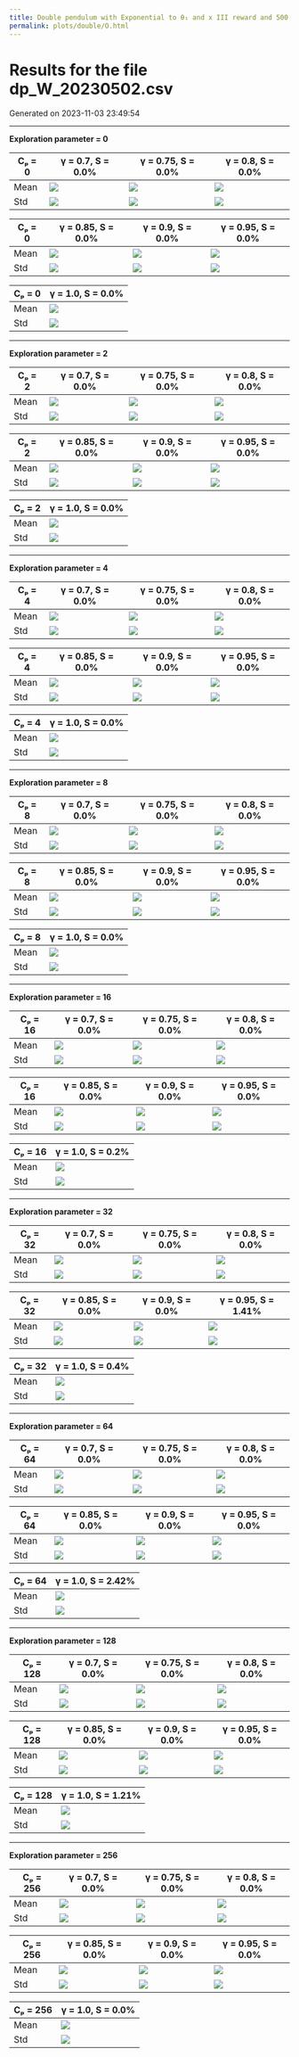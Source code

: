 ```yaml
---
title: Double pendulum with Exponential to θ₁ and x III reward and 500 steps
permalink: plots/double/O.html
---
```


# Results for the file dp_W_20230502.csv 

Generated on 2023-11-03 23:49:54

---

**Exploration parameter = 0**

| Cₚ = 0 | γ = 0.7, S = 0.0% | γ = 0.75, S = 0.0% | γ = 0.8, S = 0.0% | 
| --- | --- | --- | --- | 
| Mean | ![](fig/dp_W/mean_g_0.7_cp_0.png) | ![](fig/dp_W/mean_g_0.75_cp_0.png) | ![](fig/dp_W/mean_g_0.8_cp_0.png) | 
| Std | ![](fig/dp_W/std_g_0.7_cp_0.png) | ![](fig/dp_W/std_g_0.75_cp_0.png) | ![](fig/dp_W/std_g_0.8_cp_0.png) | 

| Cₚ = 0 | γ = 0.85, S = 0.0% | γ = 0.9, S = 0.0% | γ = 0.95, S = 0.0% | 
| --- | --- | --- | --- | 
| Mean | ![](fig/dp_W/mean_g_0.85_cp_0.png) | ![](fig/dp_W/mean_g_0.9_cp_0.png) | ![](fig/dp_W/mean_g_0.95_cp_0.png) | 
| Std | ![](fig/dp_W/std_g_0.85_cp_0.png) | ![](fig/dp_W/std_g_0.9_cp_0.png) | ![](fig/dp_W/std_g_0.95_cp_0.png) | 

| Cₚ = 0 | γ = 1.0, S = 0.0% | 
| --- | --- | 
| Mean | ![](fig/dp_W/mean_g_1.0_cp_0.png) | 
| Std | ![](fig/dp_W/std_g_1.0_cp_0.png) | 

---

**Exploration parameter = 2**

| Cₚ = 2 | γ = 0.7, S = 0.0% | γ = 0.75, S = 0.0% | γ = 0.8, S = 0.0% | 
| --- | --- | --- | --- | 
| Mean | ![](fig/dp_W/mean_g_0.7_cp_2.png) | ![](fig/dp_W/mean_g_0.75_cp_2.png) | ![](fig/dp_W/mean_g_0.8_cp_2.png) | 
| Std | ![](fig/dp_W/std_g_0.7_cp_2.png) | ![](fig/dp_W/std_g_0.75_cp_2.png) | ![](fig/dp_W/std_g_0.8_cp_2.png) | 

| Cₚ = 2 | γ = 0.85, S = 0.0% | γ = 0.9, S = 0.0% | γ = 0.95, S = 0.0% | 
| --- | --- | --- | --- | 
| Mean | ![](fig/dp_W/mean_g_0.85_cp_2.png) | ![](fig/dp_W/mean_g_0.9_cp_2.png) | ![](fig/dp_W/mean_g_0.95_cp_2.png) | 
| Std | ![](fig/dp_W/std_g_0.85_cp_2.png) | ![](fig/dp_W/std_g_0.9_cp_2.png) | ![](fig/dp_W/std_g_0.95_cp_2.png) | 

| Cₚ = 2 | γ = 1.0, S = 0.0% | 
| --- | --- | 
| Mean | ![](fig/dp_W/mean_g_1.0_cp_2.png) | 
| Std | ![](fig/dp_W/std_g_1.0_cp_2.png) | 

---

**Exploration parameter = 4**

| Cₚ = 4 | γ = 0.7, S = 0.0% | γ = 0.75, S = 0.0% | γ = 0.8, S = 0.0% | 
| --- | --- | --- | --- | 
| Mean | ![](fig/dp_W/mean_g_0.7_cp_4.png) | ![](fig/dp_W/mean_g_0.75_cp_4.png) | ![](fig/dp_W/mean_g_0.8_cp_4.png) | 
| Std | ![](fig/dp_W/std_g_0.7_cp_4.png) | ![](fig/dp_W/std_g_0.75_cp_4.png) | ![](fig/dp_W/std_g_0.8_cp_4.png) | 

| Cₚ = 4 | γ = 0.85, S = 0.0% | γ = 0.9, S = 0.0% | γ = 0.95, S = 0.0% | 
| --- | --- | --- | --- | 
| Mean | ![](fig/dp_W/mean_g_0.85_cp_4.png) | ![](fig/dp_W/mean_g_0.9_cp_4.png) | ![](fig/dp_W/mean_g_0.95_cp_4.png) | 
| Std | ![](fig/dp_W/std_g_0.85_cp_4.png) | ![](fig/dp_W/std_g_0.9_cp_4.png) | ![](fig/dp_W/std_g_0.95_cp_4.png) | 

| Cₚ = 4 | γ = 1.0, S = 0.0% | 
| --- | --- | 
| Mean | ![](fig/dp_W/mean_g_1.0_cp_4.png) | 
| Std | ![](fig/dp_W/std_g_1.0_cp_4.png) | 

---

**Exploration parameter = 8**

| Cₚ = 8 | γ = 0.7, S = 0.0% | γ = 0.75, S = 0.0% | γ = 0.8, S = 0.0% | 
| --- | --- | --- | --- | 
| Mean | ![](fig/dp_W/mean_g_0.7_cp_8.png) | ![](fig/dp_W/mean_g_0.75_cp_8.png) | ![](fig/dp_W/mean_g_0.8_cp_8.png) | 
| Std | ![](fig/dp_W/std_g_0.7_cp_8.png) | ![](fig/dp_W/std_g_0.75_cp_8.png) | ![](fig/dp_W/std_g_0.8_cp_8.png) | 

| Cₚ = 8 | γ = 0.85, S = 0.0% | γ = 0.9, S = 0.0% | γ = 0.95, S = 0.0% | 
| --- | --- | --- | --- | 
| Mean | ![](fig/dp_W/mean_g_0.85_cp_8.png) | ![](fig/dp_W/mean_g_0.9_cp_8.png) | ![](fig/dp_W/mean_g_0.95_cp_8.png) | 
| Std | ![](fig/dp_W/std_g_0.85_cp_8.png) | ![](fig/dp_W/std_g_0.9_cp_8.png) | ![](fig/dp_W/std_g_0.95_cp_8.png) | 

| Cₚ = 8 | γ = 1.0, S = 0.0% | 
| --- | --- | 
| Mean | ![](fig/dp_W/mean_g_1.0_cp_8.png) | 
| Std | ![](fig/dp_W/std_g_1.0_cp_8.png) | 

---

**Exploration parameter = 16**

| Cₚ = 16 | γ = 0.7, S = 0.0% | γ = 0.75, S = 0.0% | γ = 0.8, S = 0.0% | 
| --- | --- | --- | --- | 
| Mean | ![](fig/dp_W/mean_g_0.7_cp_16.png) | ![](fig/dp_W/mean_g_0.75_cp_16.png) | ![](fig/dp_W/mean_g_0.8_cp_16.png) | 
| Std | ![](fig/dp_W/std_g_0.7_cp_16.png) | ![](fig/dp_W/std_g_0.75_cp_16.png) | ![](fig/dp_W/std_g_0.8_cp_16.png) | 

| Cₚ = 16 | γ = 0.85, S = 0.0% | γ = 0.9, S = 0.0% | γ = 0.95, S = 0.0% | 
| --- | --- | --- | --- | 
| Mean | ![](fig/dp_W/mean_g_0.85_cp_16.png) | ![](fig/dp_W/mean_g_0.9_cp_16.png) | ![](fig/dp_W/mean_g_0.95_cp_16.png) | 
| Std | ![](fig/dp_W/std_g_0.85_cp_16.png) | ![](fig/dp_W/std_g_0.9_cp_16.png) | ![](fig/dp_W/std_g_0.95_cp_16.png) | 

| Cₚ = 16 | γ = 1.0, S = 0.2% | 
| --- | --- | 
| Mean | ![](fig/dp_W/mean_g_1.0_cp_16.png) | 
| Std | ![](fig/dp_W/std_g_1.0_cp_16.png) | 

---

**Exploration parameter = 32**

| Cₚ = 32 | γ = 0.7, S = 0.0% | γ = 0.75, S = 0.0% | γ = 0.8, S = 0.0% | 
| --- | --- | --- | --- | 
| Mean | ![](fig/dp_W/mean_g_0.7_cp_32.png) | ![](fig/dp_W/mean_g_0.75_cp_32.png) | ![](fig/dp_W/mean_g_0.8_cp_32.png) | 
| Std | ![](fig/dp_W/std_g_0.7_cp_32.png) | ![](fig/dp_W/std_g_0.75_cp_32.png) | ![](fig/dp_W/std_g_0.8_cp_32.png) | 

| Cₚ = 32 | γ = 0.85, S = 0.0% | γ = 0.9, S = 0.0% | γ = 0.95, S = 1.41% | 
| --- | --- | --- | --- | 
| Mean | ![](fig/dp_W/mean_g_0.85_cp_32.png) | ![](fig/dp_W/mean_g_0.9_cp_32.png) | ![](fig/dp_W/mean_g_0.95_cp_32.png) | 
| Std | ![](fig/dp_W/std_g_0.85_cp_32.png) | ![](fig/dp_W/std_g_0.9_cp_32.png) | ![](fig/dp_W/std_g_0.95_cp_32.png) | 

| Cₚ = 32 | γ = 1.0, S = 0.4% | 
| --- | --- | 
| Mean | ![](fig/dp_W/mean_g_1.0_cp_32.png) | 
| Std | ![](fig/dp_W/std_g_1.0_cp_32.png) | 

---

**Exploration parameter = 64**

| Cₚ = 64 | γ = 0.7, S = 0.0% | γ = 0.75, S = 0.0% | γ = 0.8, S = 0.0% | 
| --- | --- | --- | --- | 
| Mean | ![](fig/dp_W/mean_g_0.7_cp_64.png) | ![](fig/dp_W/mean_g_0.75_cp_64.png) | ![](fig/dp_W/mean_g_0.8_cp_64.png) | 
| Std | ![](fig/dp_W/std_g_0.7_cp_64.png) | ![](fig/dp_W/std_g_0.75_cp_64.png) | ![](fig/dp_W/std_g_0.8_cp_64.png) | 

| Cₚ = 64 | γ = 0.85, S = 0.0% | γ = 0.9, S = 0.0% | γ = 0.95, S = 0.0% | 
| --- | --- | --- | --- | 
| Mean | ![](fig/dp_W/mean_g_0.85_cp_64.png) | ![](fig/dp_W/mean_g_0.9_cp_64.png) | ![](fig/dp_W/mean_g_0.95_cp_64.png) | 
| Std | ![](fig/dp_W/std_g_0.85_cp_64.png) | ![](fig/dp_W/std_g_0.9_cp_64.png) | ![](fig/dp_W/std_g_0.95_cp_64.png) | 

| Cₚ = 64 | γ = 1.0, S = 2.42% | 
| --- | --- | 
| Mean | ![](fig/dp_W/mean_g_1.0_cp_64.png) | 
| Std | ![](fig/dp_W/std_g_1.0_cp_64.png) | 

---

**Exploration parameter = 128**

| Cₚ = 128 | γ = 0.7, S = 0.0% | γ = 0.75, S = 0.0% | γ = 0.8, S = 0.0% | 
| --- | --- | --- | --- | 
| Mean | ![](fig/dp_W/mean_g_0.7_cp_128.png) | ![](fig/dp_W/mean_g_0.75_cp_128.png) | ![](fig/dp_W/mean_g_0.8_cp_128.png) | 
| Std | ![](fig/dp_W/std_g_0.7_cp_128.png) | ![](fig/dp_W/std_g_0.75_cp_128.png) | ![](fig/dp_W/std_g_0.8_cp_128.png) | 

| Cₚ = 128 | γ = 0.85, S = 0.0% | γ = 0.9, S = 0.0% | γ = 0.95, S = 0.0% | 
| --- | --- | --- | --- | 
| Mean | ![](fig/dp_W/mean_g_0.85_cp_128.png) | ![](fig/dp_W/mean_g_0.9_cp_128.png) | ![](fig/dp_W/mean_g_0.95_cp_128.png) | 
| Std | ![](fig/dp_W/std_g_0.85_cp_128.png) | ![](fig/dp_W/std_g_0.9_cp_128.png) | ![](fig/dp_W/std_g_0.95_cp_128.png) | 

| Cₚ = 128 | γ = 1.0, S = 1.21% | 
| --- | --- | 
| Mean | ![](fig/dp_W/mean_g_1.0_cp_128.png) | 
| Std | ![](fig/dp_W/std_g_1.0_cp_128.png) | 

---

**Exploration parameter = 256**

| Cₚ = 256 | γ = 0.7, S = 0.0% | γ = 0.75, S = 0.0% | γ = 0.8, S = 0.0% | 
| --- | --- | --- | --- | 
| Mean | ![](fig/dp_W/mean_g_0.7_cp_256.png) | ![](fig/dp_W/mean_g_0.75_cp_256.png) | ![](fig/dp_W/mean_g_0.8_cp_256.png) | 
| Std | ![](fig/dp_W/std_g_0.7_cp_256.png) | ![](fig/dp_W/std_g_0.75_cp_256.png) | ![](fig/dp_W/std_g_0.8_cp_256.png) | 

| Cₚ = 256 | γ = 0.85, S = 0.0% | γ = 0.9, S = 0.0% | γ = 0.95, S = 0.0% | 
| --- | --- | --- | --- | 
| Mean | ![](fig/dp_W/mean_g_0.85_cp_256.png) | ![](fig/dp_W/mean_g_0.9_cp_256.png) | ![](fig/dp_W/mean_g_0.95_cp_256.png) | 
| Std | ![](fig/dp_W/std_g_0.85_cp_256.png) | ![](fig/dp_W/std_g_0.9_cp_256.png) | ![](fig/dp_W/std_g_0.95_cp_256.png) | 

| Cₚ = 256 | γ = 1.0, S = 0.0% | 
| --- | --- | 
| Mean | ![](fig/dp_W/mean_g_1.0_cp_256.png) | 
| Std | ![](fig/dp_W/std_g_1.0_cp_256.png) | 

